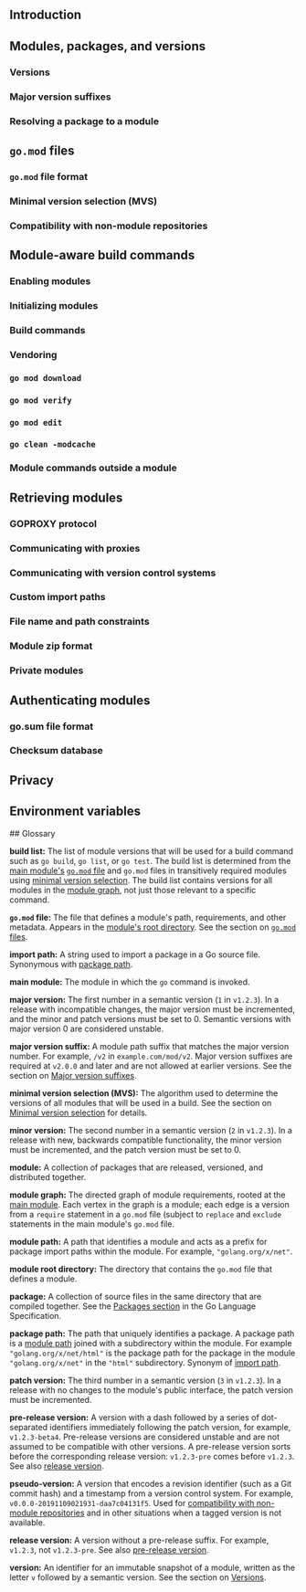 <!--{
  "Title": "Go Modules Reference",
  "Subtitle": "Version of Sep 4, 2019",
  "Path": "/ref/modules"
}-->
<!-- TODO(jayconrod): ensure golang.org/x/website can render Markdown or convert
this document to HTML before Go 1.14. -->
<!-- TODO(jayconrod): ensure anchors work correctly after Markdown rendering -->

<a id="introduction"></a>
## Introduction

<a id="modules-overview"></a>
## Modules, packages, and versions

<a id="versions"></a>
### Versions

<a id="major-version-suffixes"></a>
### Major version suffixes

<a id="resolve-pkg-mod"></a>
### Resolving a package to a module

<a id="go.mod-files"></a>
## `go.mod` files

<a id="go.mod-file-format"></a>
### `go.mod` file format

<a id="minimal-version-selection"></a>
### Minimal version selection (MVS)

<a id="non-module-compat"></a>
### Compatibility with non-module repositories

<a id="mod-commands"></a>
## Module-aware build commands

<a id="enabling"></a>
### Enabling modules

<a id="initializing"></a>
### Initializing modules

<a id="build-commands"></a>
### Build commands

<a id="vendoring"></a>
### Vendoring

<a id="go-mod-download"></a>
### `go mod download`

<a id="go-mod-verify"></a>
### `go mod verify`

<a id="go-mod-edit"></a>
### `go mod edit`

<a id="go-clean-modcache"></a>
### `go clean -modcache`

<a id="commands-outside"></a>
### Module commands outside a module

<a id="retrieving-modules"></a>
## Retrieving modules

<a id="goproxy-protocol"></a>
### GOPROXY protocol

<a id="communicating-with-proxies"></a>
### Communicating with proxies

<a id="communicating-with-vcs"></a>
### Communicating with version control systems

<a id="custom-import-paths"></a>
### Custom import paths

<!-- TODO(jayconrod): custom import paths, details of direct mode -->

<a id="path-constraints"></a>
### File name and path constraints

<a id="zip-format"></a>
### Module zip format

<a id="private-modules"></a>
### Private modules

<a id="authenticating"></a>
## Authenticating modules

<a id="go.sum-file-format"></a>
### go.sum file format

<a id="checksum-database"></a>
### Checksum database

<a id="privacy"></a>
## Privacy

<a id="environment-variables"></a>
## Environment variables

<a id="glossary">
## Glossary

<a id="glos-build-list"></a>
**build list:** The list of module versions that will be used for a build
command such as `go build`, `go list`, or `go test`. The build list is
determined from the [main module's](#glos-main-module) [`go.mod`
file](#glos-go.mod-file) and `go.mod` files in transitively required modules
using [minimal version selection](#glos-minimal-version-selection). The build
list contains versions for all modules in the [module
graph](#glos-module-graph), not just those relevant to a specific command.

<a id="glos-go.mod-file"></a>
**`go.mod` file:** The file that defines a module's path, requirements, and
other metadata. Appears in the [module's root
directory](#glos-module-root-directory). See the section on [`go.mod`
files](#go.mod-files).

<a id="glos-import-path"></a>
**import path:** A string used to import a package in a Go source file.
Synonymous with [package path](#glos-package-path).

<a id="glos-main-module"></a>
**main module:** The module in which the `go` command is invoked.

<a id="glos-major-version"></a>
**major version:** The first number in a semantic version (`1` in `v1.2.3`). In
a release with incompatible changes, the major version must be incremented, and
the minor and patch versions must be set to 0. Semantic versions with major
version 0 are considered unstable.

<a id="glos-major-version-suffix"></a>
**major version suffix:** A module path suffix that matches the major version
number. For example, `/v2` in `example.com/mod/v2`. Major version suffixes are
required at `v2.0.0` and later and are not allowed at earlier versions. See
the section on [Major version suffixes](#major-version-suffixes).

<a id="glos-minimal-version-selection"></a>
**minimal version selection (MVS):** The algorithm used to determine the
versions of all modules that will be used in a build. See the section on
[Minimal version selection](#minimal-version-selection) for details.

<a id="glos-minor-version"></a>
**minor version:** The second number in a semantic version (`2` in `v1.2.3`). In
a release with new, backwards compatible functionality, the minor version must
be incremented, and the patch version must be set to 0.

<a id="glos-module"></a>
**module:** A collection of packages that are released, versioned, and
distributed together.

<a id="glos-module-graph"></a>
**module graph:** The directed graph of module requirements, rooted at the [main
module](#glos-main-module). Each vertex in the graph is a module; each edge is a
version from a `require` statement in a `go.mod` file (subject to `replace` and
`exclude` statements in the main module's `go.mod` file.

<a id="glos-module-path"></a>
**module path:** A path that identifies a module and acts as a prefix for
package import paths within the module. For example, `"golang.org/x/net"`.

<a id="glos-module-root-directory"></a>
**module root directory:** The directory that contains the `go.mod` file that
defines a module.

<a id="glos-package"></a>
**package:** A collection of source files in the same directory that are
compiled together. See the [Packages section](/ref/spec#Packages) in the Go
Language Specification.

<a id="glos-package-path"></a>
**package path:** The path that uniquely identifies a package. A package path is
a [module path](#glos-module-path) joined with a subdirectory within the module.
For example `"golang.org/x/net/html"` is the package path for the package in the
module `"golang.org/x/net"` in the `"html"` subdirectory. Synonym of
[import path](#glos-import-path).

<a id="glos-patch-version"></a>
**patch version:** The third number in a semantic version (`3` in `v1.2.3`). In
a release with no changes to the module's public interface, the patch version
must be incremented.

<a id="glos-pre-release-version"></a>
**pre-release version:** A version with a dash followed by a series of
dot-separated identifiers immediately following the patch version, for example,
`v1.2.3-beta4`. Pre-release versions are considered unstable and are not
assumed to be compatible with other versions. A pre-release version sorts before
the corresponding release version: `v1.2.3-pre` comes before `v1.2.3`. See also
[release version](#glos-release-version).

<a id="glos-pseudo-version"></a>
**pseudo-version:** A version that encodes a revision identifier (such as a Git
commit hash) and a timestamp from a version control system. For example,
`v0.0.0-20191109021931-daa7c04131f5`. Used for [compatibility with non-module
repositories](#non-module-compat) and in other situations when a tagged
version is not available.

<a id="glos-release-version"></a>
**release version:** A version without a pre-release suffix. For example,
`v1.2.3`, not `v1.2.3-pre`. See also [pre-release
version](#glos-pre-release-version).

<a id="glos-version"></a>
**version:** An identifier for an immutable snapshot of a module, written as the
letter `v` followed by a semantic version. See the section on
[Versions](#versions).
